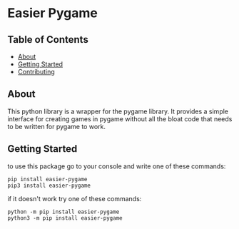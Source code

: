 # Easier Pygame

## Table of Contents

- [About](#about)
- [Getting Started](#getting_started)
- [Contributing](contributing.md)

## About <a name = "about"></a>

This python library is a wrapper for the pygame library.
It provides a simple interface for creating games in pygame without all the bloat code that needs to be written for pygame to work.

## Getting Started <a name = "getting_started"></a>

to use this package go to your console and write one of these commands:
```
pip install easier-pygame
pip3 install easier-pygame
```

if it doesn't work try one of these commands:
```
python -m pip install easier-pygame
python3 -m pip install easier-pygame
```
